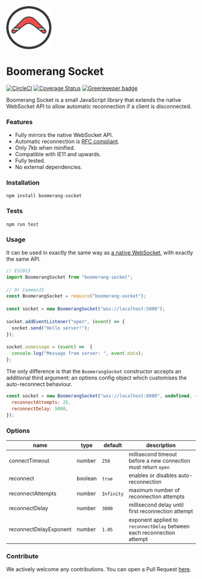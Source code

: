 <img src="https://raw.githubusercontent.com/thegreatercurve/boomerang-socket/master/logo.png" width="120" alt="Boomerang Socket" />

# Boomerang Socket

[![CircleCI](https://circleci.com/gh/thegreatercurve/boomerang-socket.svg?style=shield&circle-token=b9eab2c726cc4ef104830352a9a46c3b06d07629)](https://circleci.com/gh/thegreatercurve/boomerang-socket) [![Coverage Status](https://coveralls.io/repos/github/thegreatercurve/boomerang-socket/badge.svg?branch=master)](https://coveralls.io/github/thegreatercurve/boomerang-socket?branch=master) [![Greenkeeper badge](https://badges.greenkeeper.io/thegreatercurve/boomerang-socket.svg)](https://greenkeeper.io/)

Boomerang Socket is a small JavaScript library that extends the native WebSocket API to allow automatic reconnection if a client is disconnected.

### Features

- Fully mirrors the native WebSocket API.
- Automatic reconnection is [RFC compliant](https://tools.ietf.org/html/rfc6455#section-7.2.3).
- Only 7kb when minified.
- Compatible with IE11 and upwards.
- Fully tested.
- No external dependencies.

### Installation

```
npm install boomerang-socket
```

### Tests

```
npm run test
```

### Usage

It can be used in exactly the same way as [a native WebSocket](https://developer.mozilla.org/en-US/docs/Web/API/WebSocket), with exactly the same API.

```js
// ES2015
import BoomerangSocket from "boomerang-socket";

// Or CommonJS
const BoomerangSocket = require("boomerang-socket");

const socket = new BoomerangSocket("wss://localhost:5000");

socket.addEventListener("open", (event) => {
  socket.send("Hello server!");
});

socket.onmessage = (event) =>  {
  console.log("Message from server: ", event.data);
};
```

The only difference is that the `BoomerangSocket` constructor accepts an additional third argument: an options config object which customises the auto-reconnect behaviour.

```js
const socket = new BoomerangSocket("wss://localhost:8080", undefined, {
  reconnectAttempts: 25,
  reconnectDelay: 5000,
});
```

### Options

| name                   | type    | default    | description                                                            |
|------------------------|---------|------------|------------------------------------------------------------------------|
| connectTimeout         | number  | `250`      | millisecond timeout before a new connection must return `open`          |
| reconnect              | boolean | `true`     | enables or disables auto-reconnection                                  |
| reconnectAttempts      | number  | `Infinity` | maximum number of reconnection attempts                                |
| reconnectDelay         | number  | `3000`     | millisecond delay until first reconnection attempt                     |
| reconnectDelayExponent | number  | `1.05`     | exponent applied to `reconnectDelay` between each reconnection attempt |


### Contribute

We actively welcome any contributions. You can open a Pull Request [here](https://github.com/thegreatercurve/boomerang-socket/compare).
